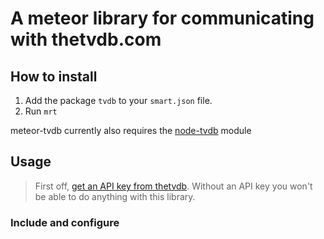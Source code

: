 # A meteor library for communicating with thetvdb.com

## How to install

1. Add the package `tvdb` to your `smart.json` file.
2. Run `mrt`

meteor-tvdb currently also requires the [node-tvdb](https://github.com/enyo/node-tvdb) module

## Usage

> First off, [get an API key from thetvdb](http://thetvdb.com/?tab=apiregister).
> Without an API key you won't be able to do anything with this library.

### Include and configure
